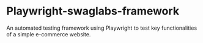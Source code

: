 # Playwright-swaglabs-framework
An automated testing framework using Playwright to test key functionalities of a simple e-commerce website.
